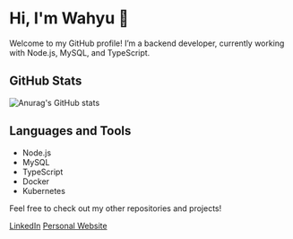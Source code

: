 # Hi, I'm Wahyu 👋

Welcome to my GitHub profile! I’m a backend developer, currently working with Node.js, MySQL, and TypeScript.

## GitHub Stats
![Anurag's GitHub stats](https://github-readme-stats.vercel.app/api?username=WahyuBagasDwiPrasetyo&show_icons=true&theme=radical)

## Languages and Tools
- Node.js
- MySQL
- TypeScript
- Docker
- Kubernetes

Feel free to check out my other repositories and projects!

[LinkedIn](https://www.linkedin.com/in/wahyu123/)
[Personal Website](https://wahyu123.dev)
